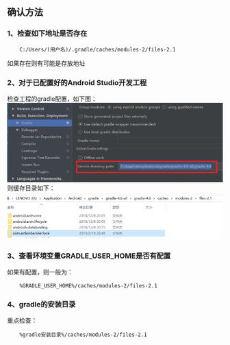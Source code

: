 ##    确认方法

###    1、检查如下地址是否存在

        C:/Users/(用户名)/.gradle/caches/modules-2/files-2.1
        
如果存在则有可能是存放地址

###    2、对于已配置好的Android Studio开发工程
检查工程的gradle配置，如下图：
![image2](/documents/Images/Android/gradle-cache/gradle-cache.png)
则缓存目录如下：
![image2](/documents/Images/Android/gradle-cache/gradle-cache2.png)

###    3、查看环境变量GRADLE_USER_HOME是否有配置
如果有配置，则一般为：

        %GRADLE_USER_HOME%/caches/modules-2/files-2.1    

###    4、gradle的安装目录
重点检查：

        %gradle安装目录%/caches/modules-2/files-2.1          

        